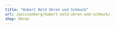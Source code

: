 ```yaml
---
title: "Hubert Nold Uhren und Schmuck"
url: /peissenberg/hubert-nold-uhren-und-schmuck/
shop: Uhren
---
```

